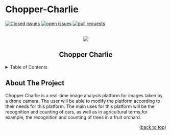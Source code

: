 # Chopper-Charlie


<div id="top"></div>


[![Closed issues](https://img.shields.io/github/issues/COS301-SE-2022/Chopper-Charlie?color=green&style=flat-square)](https://github.com/COS301-SE-2022/Chopper-Charlie/issues?q=is%3Aissue+is%3Aclosed)
[![open issues](https://img.shields.io/github/issues-closed/COS301-SE-2022/Chopper-Charlie?color=red&style=flat-square)](https://github.com/COS301-SE-2022/Chopper-Charlie/issues)
[![pull requests](https://img.shields.io/github/issues-pr-closed/COS301-SE-2022/Chopper-Charlie?color=blue&style=flat-square)](https://github.com/COS301-SE-2022/Chopper-Charlie/pulls?q=is%3Apr+is%3Aclosed)



<br />
<div align="center">

 <img src ="https://user-images.githubusercontent.com/93663409/167729612-59cd2227-5284-492d-a33e-6d0fced3155a.png">
  <h2 align="center">Chopper Charlie</h2>
</div>



<details>
  <summary>Table of Contents</summary>
  <ol>
    <li>
      <a href="#about-the-project">About The Project</a>
     
  </ol>
</details>



## About The Project
Chopper Charlie is a real-time image analysis platform for images taken by a drone camera. The user will be able to modify the platform according to their needs for this platform. The main uses for this platform will be the recognition and counting of cars, as well as in agricultural terms,for example, the recognition and counting of trees in a fruit orchard. 

<p align="right">(<a href="#top">back to top</a>)</p>




